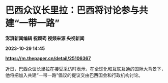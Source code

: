 # 巴西众议长里拉：巴西将讨论参与共建“一带一路”
**澎湃新闻编辑 祝颖筠 视频来源 央视新闻**

**2023-10-29 14:45**

**https://m.thepaper.cn/detail/25106367**

近日，巴西众议长里拉在接受采访时表示，在全球化和互联互通的国际大背景下，他将把加入共建“一带一路”倡议的提议交由巴西国会和行政机构讨论。